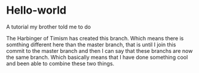 # Hello-world
A tutorial my brother told me to do 

The Harbinger of Timism has created this branch.
Which means there is somthing different here than the master branch, that is until I join this commit to the master branch and then 
I can say that these branchs are now the same branch.
Which basically means that I have done something cool and been able to combine these two things.
